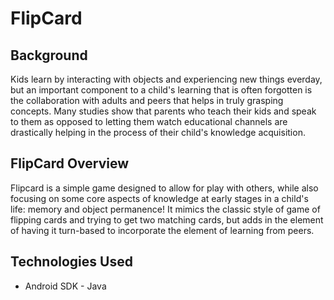 # FlipCard

## Background
Kids learn by interacting with objects and experiencing new things everday, but an important component to a child's learning that is often forgotten is the collaboration with adults and peers that helps in truly grasping concepts. Many studies show that parents who teach their kids and speak to them as opposed to letting them watch educational channels are drastically helping in the process of their child's knowledge acquisition.

## FlipCard Overview
Flipcard is a simple game designed to allow for play with others, while also focusing on some core aspects of knowledge at early stages in a child's life: memory and object permanence! It mimics the classic style of game of flipping cards and trying to get two matching cards, but adds in the element of having it turn-based to incorporate the element of learning from peers.

## Technologies Used
- Android SDK - Java
